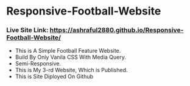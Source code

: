 # Responsive-Football-Website
### Live Site Link: https://ashraful2880.github.io/Responsive-Football-Website/

* This is A Simple Football Feature Website.
* Build By Only Vanila CSS With Media Query.
* Semi-Responsive.
* This is My 3-rd Website, Which is Published.
* This is Site Diployed On Github
